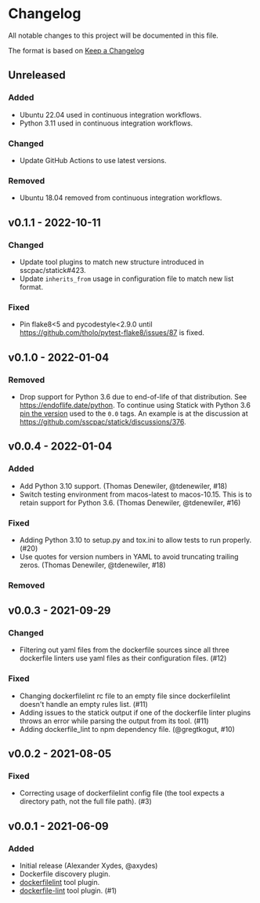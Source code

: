 # Changelog

All notable changes to this project will be documented in this file.

The format is based on [Keep a Changelog](https://keepachangelog.com/en/1.0.0/)

## Unreleased

### Added

- Ubuntu 22.04 used in continuous integration workflows.
- Python 3.11 used in continuous integration workflows.
### Changed

- Update GitHub Actions to use latest versions.

### Removed

- Ubuntu 18.04 removed from continuous integration workflows.

## v0.1.1 - 2022-10-11

### Changed

- Update tool plugins to match new structure introduced in sscpac/statick#423.
- Update `inherits_from` usage in configuration file to match new list format.

### Fixed

- Pin flake8<5 and pycodestyle<2.9.0 until <https://github.com/tholo/pytest-flake8/issues/87> is fixed.

## v0.1.0 - 2022-01-04

### Removed

- Drop support for Python 3.6 due to end-of-life of that distribution.
  See <https://endoflife.date/python>.
  To continue using Statick with Python 3.6 [pin the version](https://pip.pypa.io/en/stable/user_guide/)
  used to the `0.0` tags.
  An example is at the discussion at <https://github.com/sscpac/statick/discussions/376>.

## v0.0.4 - 2022-01-04

### Added

- Add Python 3.10 support. (Thomas Denewiler, @tdenewiler, #18)
- Switch testing environment from macos-latest to macos-10.15.
  This is to retain support for Python 3.6. (Thomas Denewiler, @tdenewiler, #16)

### Fixed

- Adding Python 3.10 to setup.py and tox.ini to allow tests to run properly. (#20)
- Use quotes for version numbers in YAML to avoid truncating trailing zeros. (Thomas Denewiler, @tdenewiler, #18)

### Removed

## v0.0.3 - 2021-09-29

### Changed

- Filtering out yaml files from the dockerfile sources since all three dockerfile linters
  use yaml files as their configuration files. (#12)

### Fixed

- Changing dockerfilelint rc file to an empty file since dockerfilelint doesn't handle an empty rules list. (#11)
- Adding issues to the statick output if one of the dockerfile linter plugins throws an error while parsing
  the output from its tool. (#11)
- Adding dockerfile_lint to npm dependency file. (@gregtkogut, #10)

## v0.0.2 - 2021-08-05

### Fixed

- Correcting usage of dockerfilelint config file
  (the tool expects a directory path, not the full file path). (#3)

## v0.0.1 - 2021-06-09

### Added

- Initial release (Alexander Xydes, @axydes)
- Dockerfile discovery plugin.
- [dockerfilelint](https://github.com/replicatedhq/dockerfilelint) tool plugin.
- [dockerfile-lint](https://github.com/projectatomic/dockerfile_lint) tool plugin. (#1)
